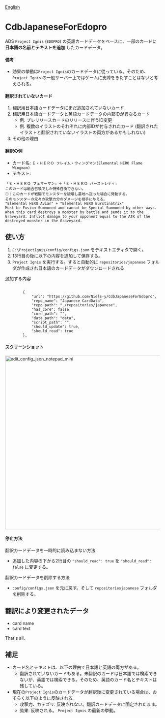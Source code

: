 [English](README.md)

# CdbJapaneseForEdopro

ADS `Project Ignis` (`EDOPRO`) の英語カードデータをベースに、一部のカードに **日本語の名前とテキストを追加** したカードデータ。

#### 備考

* 効果の挙動は`Project Ignis`のカードデータに従っている。そのため、`Project Ignis` の一般サーバー上ではゲームに支障をきたすことはないと考えられる。
 
#### 翻訳されていないカード

1. 翻訳用日本語カードデータにまだ追加されていないカード
1. 翻訳用日本語カードデータと英語カードデータの内部IDが異なるカード
   * 例. プレリリースカードのリリースに伴うID変更
   * 例. 複数のイラストのそれぞれに内部IDが付与されたカード (翻訳されたイラストと翻訳されていないイラストの両方があるかもしれない)
1. その他の理由

#### 翻訳の例

* カード名: `Ｅ・ＨＥＲＯ フレイム・ウィングマン(Elemental HERO Flame Wingman)`
* テキスト:
```
「Ｅ・ＨＥＲＯ フェザーマン」＋「Ｅ・ＨＥＲＯ バーストレディ」
このカードは融合召喚でしか特殊召喚できない。
①：このカードが戦闘でモンスターを破壊し墓地へ送った場合に発動する。
そのモンスターの元々の攻撃力分のダメージを相手に与える。
"Elemental HERO Avian" + "Elemental HERO Burstinatrix"
Must be Fusion Summoned and cannot be Special Summoned by other ways. When this card destroys a monster by battle and sends it to the Graveyard: Inflict damage to your opponent equal to the ATK of the destroyed monster in the Graveyard.
```

## 使い方

1. `C:\ProjectIgnis/config/configs.json` をテキストエディタで開く。
1. 13行目の後に以下の内容を追加して保存する。
1. `Project Ignis` を実行する。すると自動的に `repositories/japanese` フォルダが作成され日本語のカードデータがダウンロードされる

追加する内容
```

		{
			"url": "https://github.com/Niels-y/CdbJapaneseForEdopro",
			"repo_name": "Japanese CardData",
			"repo_path": "./repositories/japanese",
			"has_core": false,
			"core_path": "",
			"data_path": "data",
			"script_path": "",
			"should_update": true,
			"should_read": true
		},
```

#### スクリーンショット

<img width="564" alt="edit_config_json_notepad_mini" src="https://user-images.githubusercontent.com/72937182/96492130-21f7cf80-127e-11eb-8334-12a9de35da60.png">

#### 停止方法

翻訳カードデータを一時的に読み込まない方法
* 追加した内容の下から2行目の `"should_read": true` を `"should_read": false` に変更する。

翻訳カードデータを削除する方法
* `config/configs.json` を元に戻す。そして `repositoriesjapanese` フォルダを削除する。

## 翻訳により変更されたデータ

* card name
* card text

That's all.

## 補足
* カード名とテキストは、以下の理由で日本語と英語の両方がある。
  * 翻訳されていないカードもある。未翻訳のカードは日本語では検索できないが、英語では検索できる。そのため、英語のカード名とテキストは残している。
* 現在の`Project Ignis`のカードデータが翻訳後に変更されている場合は、おそらく以下のように反映される。
  * 攻撃力、カテゴリ: 反映されない。翻訳カードデータに固定されたまま。
  * 効果: 反映される。 `Project Ignis` の最新の挙動。

